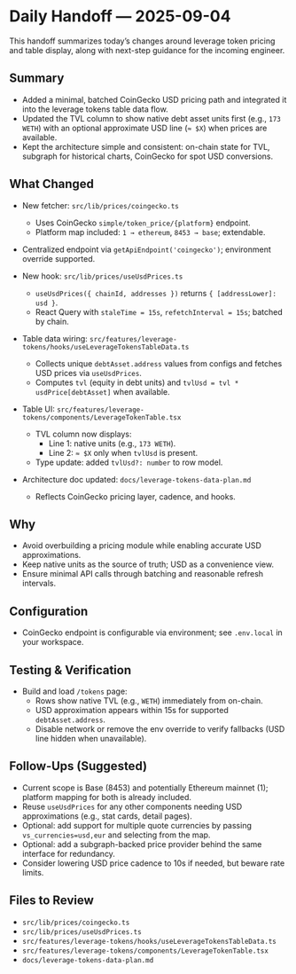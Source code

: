 # Daily Handoff — 2025-09-04

This handoff summarizes today’s changes around leverage token pricing and table display, along with next-step guidance for the incoming engineer.

## Summary

- Added a minimal, batched CoinGecko USD pricing path and integrated it into the leverage tokens table data flow.
- Updated the TVL column to show native debt asset units first (e.g., `173 WETH`) with an optional approximate USD line (`≈ $X`) when prices are available.
- Kept the architecture simple and consistent: on-chain state for TVL, subgraph for historical charts, CoinGecko for spot USD conversions.

## What Changed

- New fetcher: `src/lib/prices/coingecko.ts`
  - Uses CoinGecko `simple/token_price/{platform}` endpoint.
  - Platform map included: `1 → ethereum`, `8453 → base`; extendable.
- Centralized endpoint via `getApiEndpoint('coingecko')`; environment override supported.

- New hook: `src/lib/prices/useUsdPrices.ts`
  - `useUsdPrices({ chainId, addresses })` returns `{ [addressLower]: usd }`.
  - React Query with `staleTime = 15s`, `refetchInterval = 15s`; batched by chain.

- Table data wiring: `src/features/leverage-tokens/hooks/useLeverageTokensTableData.ts`
  - Collects unique `debtAsset.address` values from configs and fetches USD prices via `useUsdPrices`.
  - Computes `tvl` (equity in debt units) and `tvlUsd = tvl * usdPrice[debtAsset]` when available.

- Table UI: `src/features/leverage-tokens/components/LeverageTokenTable.tsx`
  - TVL column now displays:
    - Line 1: native units (e.g., `173 WETH`).
    - Line 2: `≈ $X` only when `tvlUsd` is present.
  - Type update: added `tvlUsd?: number` to row model.

- Architecture doc updated: `docs/leverage-tokens-data-plan.md`
  - Reflects CoinGecko pricing layer, cadence, and hooks.

## Why

- Avoid overbuilding a pricing module while enabling accurate USD approximations.
- Keep native units as the source of truth; USD as a convenience view.
- Ensure minimal API calls through batching and reasonable refresh intervals.

## Configuration

- CoinGecko endpoint is configurable via environment; see `.env.local` in your workspace.

## Testing & Verification

- Build and load `/tokens` page:
  - Rows show native TVL (e.g., `WETH`) immediately from on-chain.
  - USD approximation appears within 15s for supported `debtAsset.address`.
  - Disable network or remove the env override to verify fallbacks (USD line hidden when unavailable).

## Follow-Ups (Suggested)

- Current scope is Base (8453) and potentially Ethereum mainnet (1); platform mapping for both is already included.
- Reuse `useUsdPrices` for any other components needing USD approximations (e.g., stat cards, detail pages).
- Optional: add support for multiple quote currencies by passing `vs_currencies=usd,eur` and selecting from the map.
- Optional: add a subgraph-backed price provider behind the same interface for redundancy.
- Consider lowering USD price cadence to 10s if needed, but beware rate limits.

## Files to Review

- `src/lib/prices/coingecko.ts`
- `src/lib/prices/useUsdPrices.ts`
- `src/features/leverage-tokens/hooks/useLeverageTokensTableData.ts`
- `src/features/leverage-tokens/components/LeverageTokenTable.tsx`
- `docs/leverage-tokens-data-plan.md`
